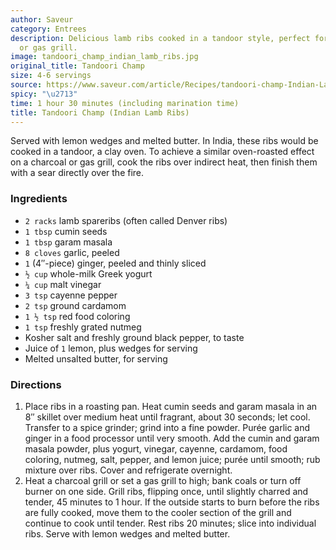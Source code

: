 ```yaml
---
author: Saveur
category: Entrees
description: Delicious lamb ribs cooked in a tandoor style, perfect for a charcoal
  or gas grill.
image: tandoori_champ_indian_lamb_ribs.jpg
original_title: Tandoori Champ
size: 4-6 servings
source: https://www.saveur.com/article/Recipes/tandoori-champ-Indian-Lamb-Ribs
spicy: "\u2713"
time: 1 hour 30 minutes (including marination time)
title: Tandoori Champ (Indian Lamb Ribs)
---
```


Served with lemon wedges and melted butter. In India, these ribs would be cooked in a tandoor, a clay oven. To achieve a similar oven-roasted effect on a charcoal or gas grill, cook the ribs over indirect heat, then finish them with a sear directly over the fire.

### Ingredients

* `2 racks` lamb spareribs (often called Denver ribs)
* `1 tbsp` cumin seeds
* `1 tbsp` garam masala
* `8 cloves` garlic, peeled
* `1` (4″-piece) ginger, peeled and thinly sliced
* `½ cup` whole-milk Greek yogurt
* `¼ cup` malt vinegar
* `3 tsp` cayenne pepper
* `2 tsp` ground cardamom
* `1 ½ tsp` red food coloring
* `1 tsp` freshly grated nutmeg
* Kosher salt and freshly ground black pepper, to taste
* Juice of `1` lemon, plus wedges for serving
* Melted unsalted butter, for serving

### Directions

1. Place ribs in a roasting pan. Heat cumin seeds and garam masala in an 8″ skillet over medium heat until fragrant, about 30 seconds; let cool. Transfer to a spice grinder; grind into a fine powder. Purée garlic and ginger in a food processor until very smooth. Add the cumin and garam masala powder, plus yogurt, vinegar, cayenne, cardamom, food coloring, nutmeg, salt, pepper, and lemon juice; purée until smooth; rub mixture over ribs. Cover and refrigerate overnight.
2. Heat a charcoal grill or set a gas grill to high; bank coals or turn off burner on one side. Grill ribs, flipping once, until slightly charred and tender, 45 minutes to 1 hour. If the outside starts to burn before the ribs are fully cooked, move them to the cooler section of the grill and continue to cook until tender. Rest ribs 20 minutes; slice into individual ribs. Serve with lemon wedges and melted butter.